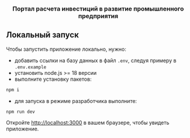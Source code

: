 <p align="center">
 <h3 align="center">Портал расчета инвестиций в развитие промышленного предприятия</h3>
</p>

## Локальный запуск

Чтобы запустить приложение локально, нужно:

- добавить ссылки на базу данных в файл `.env`, следуя примеру в `.env.example`
- установить node.js >= 18 версии
- выполните установку пакетов:

```bash
npm i
```

- для запуска в режиме разработчика выполните:

```bash
npm run dev
```

Откройте [http://localhost:3000](http://localhost:3000) в вашем браузере, чтобы увидеть приложение.
